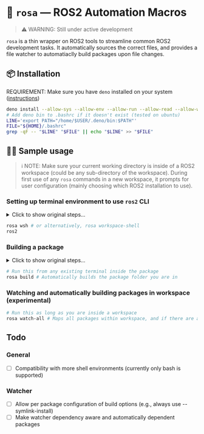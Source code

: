 # 🌹 `rosa` — ROS2 Automation Macros
> ⚠️ WARNING: Still under active development

`rosa` is a thin wrapper on ROS2 tools to streamline common ROS2 development tasks. It automatically sources the correct files, and provides a file watcher to automatiaclly build packages upon file changes.
## 📦 Installation
REQUIREMENT: Make sure you have `deno` installed on your system ([instructions](https://deno.land/manual/getting_started/installation))
```bash
deno install --allow-sys --allow-env --allow-run --allow-read --allow-write --unstable -f https://deno.land/x/rosa@v0.0.1e/rosa.ts
# Add deno bin to .bashrc if it doesn't exist (tested on ubuntu)
LINE='export PATH="/home/$USER/.deno/bin:$PATH"'
FILE="${HOME}/.bashrc"
grep -qF -- "$LINE" "$FILE" || echo "$LINE" >> "$FILE"
```
## 👨‍💻 Sample usage
> ℹ️ NOTE: Make sure your current working directory is inside of a ROS2 workspace (could be any sub-directory of the workspace). During first use of any `rosa` commands in a new workspace, it prompts for user configuration (mainly choosing which ROS2 installation to use).

### Setting up terminal environment to use `ros2` CLI
<details>
  <summary>Click to show original steps...</summary>
  
  ```bash
  source /opt/ros/<distribution>/setup.sh
  source ../../install/setup.sh
  ros2
  ```
</details>

```bash
rosa wsh # or alternatively, rosa workspace-shell
ros2
```

### Building a package
<details>
  <summary>Click to show original steps...</summary>
  
  ```bash
  # Open a new terminal
  source /opt/ros/<distribution>/setup.sh
  cd ../../ # (cd'ing to workspace root)
  colcon build --packages-select <package name>
  ```
</details>

```bash
# Run this from any existing terminal inside the package
rosa build # Automatically builds the package folder you are in
```

### Watching and automatically building packages in workspace (experimental)
```bash
# Run this as long as you are inside a workspace
rosa watch-all # Maps all packages within workspace, and if there are any files changes, the package is rebuilt.
```
## Todo
### General
- [ ] Compatibility with more shell environments (currently only bash is supported)

### Watcher
- [ ] Allow per package configuration of build options (e.g., always use --symlink-install)
- [ ] Make watcher dependency aware and automatically dependent packages
